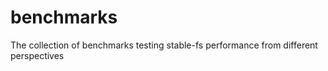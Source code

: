 # benchmarks
The collection of benchmarks testing stable-fs performance from different perspectives
